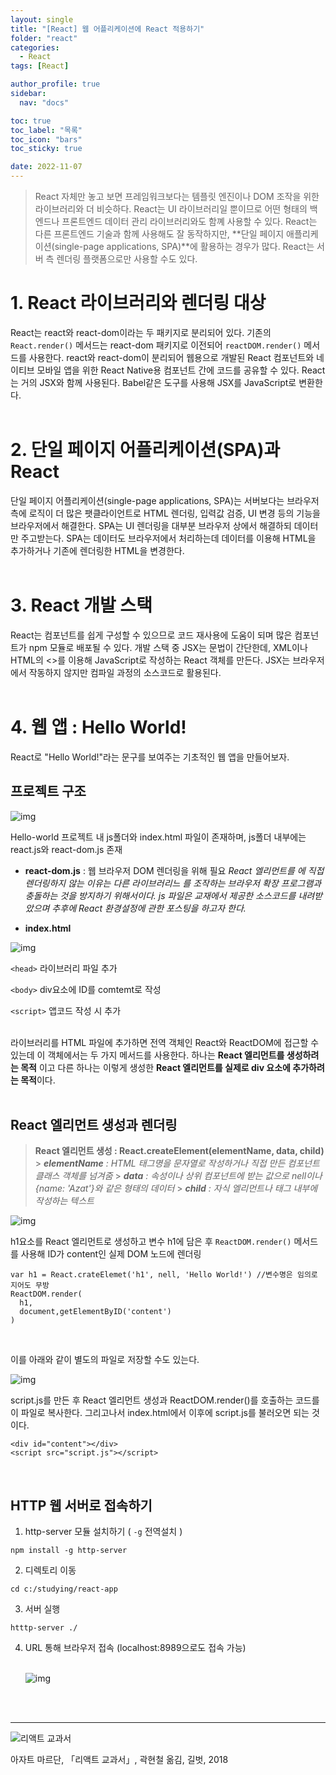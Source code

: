 ```yaml
---
layout: single
title: "[React] 웹 어플리케이션에 React 적용하기"
folder: "react"
categories:
  - React
tags: [React]

author_profile: true
sidebar:
  nav: "docs"

toc: true
toc_label: "목록"
toc_icon: "bars"
toc_sticky: true

date: 2022-11-07
---
```


> React 자체만 놓고 보면 프레임워크보다는 템플릿 엔진이나 DOM 조작을 위한 라이브러리와 더 비슷하다. React는 UI 라이브러리일 뿐이므로 어떤 형태의 백엔드나 프론트엔드 데이터 관리 라이브러리와도 함꼐 사용할 수 있다. React는 다른 프론트엔드 기술과 함께 사용해도 잘 동작하지만, **단일 페이지 애플리케이션(single-page applications, SPA)**에 활용하는 경우가 많다. React는 서버 측 렌더링 플랫폼으로만 사용할 수도 있다.

# 1. React 라이브러리와 렌더링 대상

React는 react와 react-dom이라는 두 패키지로 분리되어 있다. 기존의 `React.render()` 메서드는 react-dom 패키지로 이전되어 `reactDOM.render()` 메서드를 사용한다.
react와 react-dom이 분리되어 웹용으로 개발된 React 컴포넌트와 네이티브 모바일 앱을 위한 React Native용 컴포넌트 간에 코드를 공유할 수 있다.
React는 거의 JSX와 함께 사용된다. Babel같은 도구를 사용해 JSX를 JavaScript로 변환한다.<br /><br />

# 2. 단일 페이지 어플리케이션(SPA)과 React

단일 페이지 어플리케이션(single-page applications, SPA)는 서버보다는 브라우저 측에 로직이 더 많은 팻클라이언트로 HTML 렌더링, 입력값 검증, UI 변경 등의 기능을 브라우저에서 해결한다.
SPA는 UI 렌더링을 대부분 브라우저 상에서 해결하되 데이터만 주고받는다. SPA는 데이터도 브라우저에서 처리하는데 데이터를 이용해 HTML을 추가하거나 기존에 렌더링한 HTML을 변경한다.<br /><br />

# 3. React 개발 스택

React는 컴포넌트를 쉽게 구성할 수 있으므로 코드 재사용에 도움이 되며 많은 컴포넌트가 npm 모듈로 배포될 수 있다.
개발 스택 중 JSX는 문법이 간단한데, XML이나 HTML의 <>를 이용해 JavaScript로 작성하는 React 객체를 만든다. JSX는 브라우저에서 작동하지 않지만 컴파일 과정의 소스코드로 활용된다.<br /><br />

# 4. 웹 앱 : Hello World!

React로 "Hello World!"라는 문구를 보여주는 기초적인 웹 앱을 만들어보자.

## 프로젝트 구조

![img](https://img1.daumcdn.net/thumb/R1280x0/?scode=mtistory2&fname=https%3A%2F%2Fk.kakaocdn.net%2Fdn%2Fn8enc%2FbtrQz6wCKFq%2FQOyzzKaqr8BdWkk0DNcPo0%2Fimg.png)

Hello-world 프로젝트 내 js폴더와 index.html 파일이 존재하며, js폴더 내부에는 react.js와 react-dom.js 존재

- **react-dom.js** : 웹 브라우저 DOM 렌더링을 위해 필요
  _React 엘리먼트를 <body>에 직접 렌더링하지 않는 이유는 다른 라이브러리느 <body>를 조작하는 브라우저 확장 프로그램과 충돌하는 것을 방지하기 위해서이다._
  _js 파일은 교재에서 제공한 소스코드를 내려받았으며 추후에 React 환경설정에 관한 포스팅을 하고자 한다._

- **index.html**

![img](https://img1.daumcdn.net/thumb/R1280x0/?scode=mtistory2&fname=https%3A%2F%2Fk.kakaocdn.net%2Fdn%2FbaW85z%2FbtrQErMOjig%2FF4Zj3iIqaO7DviY7ToDkh0%2Fimg.png)

`<head>` 라이브러리 파일 추가<br />

`<body>` div요소에 ID를 comtemt로 작성<br />

`<script>` 앱코드 작성 시 추가<br />
<br />

라이브러리를 HTML 파일에 추가하면 전역 객체인 React와 ReactDOM에 접근할 수 있는데 이 객체에서는 두 가지 메서드를 사용한다. 하나는 **React 엘리먼트를 생성하려는 목적** 이고 다른 하나는 이렇게 생성한 **React 엘리먼트를 실제로 div 요소에 추가하려는 목적**이다. <br /><br />

## React 엘리먼트 생성과 렌더링

> **React 엘리먼트 생성 : React.createElement(elementName, data, child)** > _**elementName** : HTML 태그명을 문자열로 작성하거나 직접 만든 컴포넌트 클래스 객체를 넘겨줌_ > _**data** : 속성이나 상위 컴포넌트에 받는 값으로 nell이나 {name: 'Azat'}와 같은 형태의 데이터_ > _**child** : 자식 엘리먼트나 태그 내부에 작성하는 텍스트_

![img](https://img1.daumcdn.net/thumb/R1280x0/?scode=mtistory2&fname=https%3A%2F%2Fk.kakaocdn.net%2Fdn%2Fbi5UAz%2FbtrQCiwF381%2Fuh1XN5CkiXIjLAZcu5F13k%2Fimg.png)

h1요소를 React 엘리먼트로 생성하고 변수 h1에 담은 후 `ReactDOM.render()` 메서드를 사용해 ID가 content인 실제 DOM 노드에 렌더링

```
var h1 = React.crateElemet('h1', nell, 'Hello World!') //변수명은 임의로 지어도 무방
ReactDOM.render(
  h1,
  document,getElementByID('content')
)
```

<br />

이를 아래와 같이 별도의 파일로 저장할 수도 있는다.

![img](https://img1.daumcdn.net/thumb/R1280x0/?scode=mtistory2&fname=https%3A%2F%2Fk.kakaocdn.net%2Fdn%2FcF0g8b%2FbtrQAxOqkKn%2FHH16zs43wrvx8jFtkuYpkk%2Fimg.png)

script.js를 만든 후 React 엘리먼트 생성과 ReactDOM.render()를 호출하는 코드를 이 파일로 복사한다. 그리고나서 index.html에서 <diov id="content"> 이후에 script.js를 불러오면 되는 것이다.

```
<div id="content"></div>
<script src="script.js"></script>
```

<br />

## HTTP 웹 서버로 접속하기

1.  http-server 모듈 설치하기 ( `-g` 전역설치 )

```
npm install -g http-server
```

2.  디렉토리 이동

```
cd c:/studying/react-app
```

3.  서버 실행

```
htttp-server ./
```

4.  URL 통해 브라우저 접속 (localhost:8989으로도 접속 가능)<br /><br />

    ![img](https://img1.daumcdn.net/thumb/R1280x0/?scode=mtistory2&fname=https%3A%2F%2Fk.kakaocdn.net%2Fdn%2FpBtZK%2FbtrQz64tLZE%2FUka3W2864bnKQ734LuBD3K%2Fimg.png)

<br /><br />

---

![리액트 교과서](https://shopping-phinf.pstatic.net/main_3243613/32436139938.20220527055911.jpg?type=w300)

아자트 마르단, 「리액트 교과서」, 곽현철 옮김, 길벗, 2018
